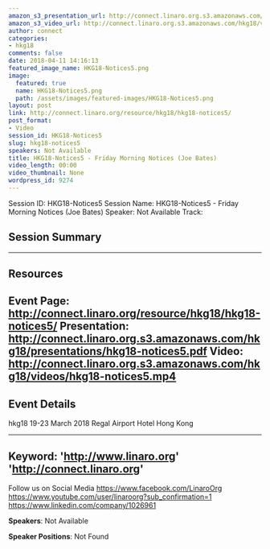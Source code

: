 ```yaml
---
amazon_s3_presentation_url: http://connect.linaro.org.s3.amazonaws.com/hkg18/presentations/hkg18-notices5.pdf
amazon_s3_video_url: http://connect.linaro.org.s3.amazonaws.com/hkg18/videos/hkg18-notices5.mp4
author: connect
categories:
- hkg18
comments: false
date: 2018-04-11 14:16:13
featured_image_name: HKG18-Notices5.png
image:
  featured: true
  name: HKG18-Notices5.png
  path: /assets/images/featured-images/HKG18-Notices5.png
layout: post
link: http://connect.linaro.org/resource/hkg18/hkg18-notices5/
post_format:
- Video
session_id: HKG18-Notices5
slug: hkg18-notices5
speakers: Not Available
title: HKG18-Notices5 - Friday Morning Notices (Joe Bates)
video_length: 00:00
video_thumbnail: None
wordpress_id: 9274
---
```


Session ID: HKG18-Notices5
Session Name: HKG18-Notices5 - Friday Morning Notices (Joe Bates)
Speaker: Not Available
Track: 


## Session Summary

---------------------------------------------------
## Resources
Event Page: http://connect.linaro.org/resource/hkg18/hkg18-notices5/
Presentation: http://connect.linaro.org.s3.amazonaws.com/hkg18/presentations/hkg18-notices5.pdf
Video: http://connect.linaro.org.s3.amazonaws.com/hkg18/videos/hkg18-notices5.mp4
 ---------------------------------------------------
## Event Details
hkg18
19-23 March 2018 
Regal Airport Hotel Hong Kong

---------------------------------------------------
Keyword: 
'http://www.linaro.org'
'http://connect.linaro.org'
---------------------------------------------------
Follow us on Social Media
https://www.facebook.com/LinaroOrg
https://www.youtube.com/user/linaroorg?sub_confirmation=1
https://www.linkedin.com/company/1026961

**Speakers**: Not Available

**Speaker Positions**: Not Found